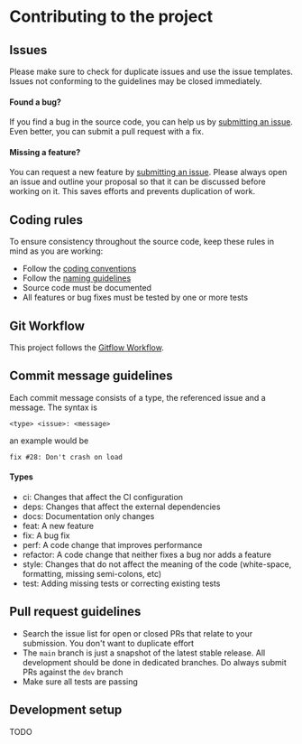 # Contributing to the project

## Issues

Please make sure to check for duplicate issues and use the issue templates. Issues not conforming to the guidelines may be closed immediately.

#### Found a bug?

If you find a bug in the source code, you can help us by
[submitting an issue](https://github.com/matthiashermsen/dotnet-backend/issues/new?assignees=&labels=bug&template=bug_report.md&title=). Even better, you can submit a pull request with a fix.

#### Missing a feature?

You can request a new feature by [submitting an issue](https://github.com/matthiashermsen/dotnet-backend/issues/new?assignees=&labels=feature+request&template=feature_request.md&title=). Please always open an issue and outline your proposal so that it can be discussed before working on it. This saves efforts and prevents duplication of work.

## Coding rules

To ensure consistency throughout the source code, keep these rules in mind as you are working:

- Follow the [coding conventions](https://docs.microsoft.com/en-us/dotnet/csharp/programming-guide/inside-a-program/coding-conventions)
- Follow the [naming guidelines](https://docs.microsoft.com/en-us/dotnet/standard/design-guidelines/naming-guidelines)
- Source code must be documented
- All features or bug fixes must be tested by one or more tests

## Git Workflow

This project follows the [Gitflow Workflow](https://www.atlassian.com/git/tutorials/comparing-workflows/gitflow-workflow).

## Commit message guidelines

Each commit message consists of a type, the referenced issue and a message. The syntax is

```
<type> <issue>: <message>
```

an example would be

```
fix #28: Don't crash on load
```

#### Types

- ci: Changes that affect the CI configuration
- deps: Changes that affect the external dependencies
- docs: Documentation only changes
- feat: A new feature
- fix: A bug fix
- perf: A code change that improves performance
- refactor: A code change that neither fixes a bug nor adds a feature
- style: Changes that do not affect the meaning of the code (white-space, formatting, missing semi-colons, etc)
- test: Adding missing tests or correcting existing tests

## Pull request guidelines

- Search the issue list for open or closed PRs that relate to your submission. You don't want to duplicate effort
- The `main` branch is just a snapshot of the latest stable release. All development should be done in dedicated branches. Do always submit PRs against the `dev` branch
- Make sure all tests are passing

## Development setup

TODO
